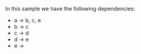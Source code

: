 In this sample we have the following dependencies:

- a -> b, c, e
- b -> c
- c -> d
- d -> e
- e -> 
